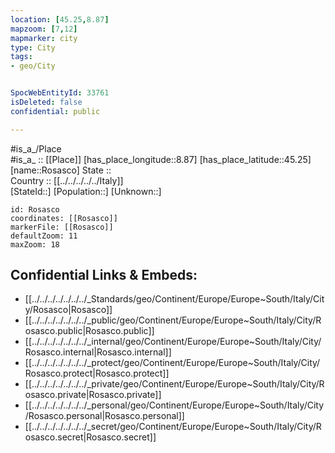 ```yaml
---
location: [45.25,8.87] 
mapzoom: [7,12] 
mapmarker: city 
type: City
tags:
- geo/City


SpocWebEntityId: 33761
isDeleted: false
confidential: public

---
```

#is_a_/Place  
#is_a_ :: [[Place]] 
[has_place_longitude::8.87] 
[has_place_latitude::45.25] 
[name::Rosasco] 
State ::  
Country :: [[../../../../../Italy]]  
[StateId::] 
[Population::] 
[Unknown::] 


```leaflet
id: Rosasco
coordinates: [[Rosasco]] 
markerFile: [[Rosasco]] 
defaultZoom: 11 
maxZoom: 18
```


## Confidential Links & Embeds: 
- [[../../../../../../../_Standards/geo/Continent/Europe/Europe~South/Italy/City/Rosasco|Rosasco]] 
- [[../../../../../../../_public/geo/Continent/Europe/Europe~South/Italy/City/Rosasco.public|Rosasco.public]] 
- [[../../../../../../../_internal/geo/Continent/Europe/Europe~South/Italy/City/Rosasco.internal|Rosasco.internal]] 
- [[../../../../../../../_protect/geo/Continent/Europe/Europe~South/Italy/City/Rosasco.protect|Rosasco.protect]] 
- [[../../../../../../../_private/geo/Continent/Europe/Europe~South/Italy/City/Rosasco.private|Rosasco.private]] 
- [[../../../../../../../_personal/geo/Continent/Europe/Europe~South/Italy/City/Rosasco.personal|Rosasco.personal]] 
- [[../../../../../../../_secret/geo/Continent/Europe/Europe~South/Italy/City/Rosasco.secret|Rosasco.secret]] 
